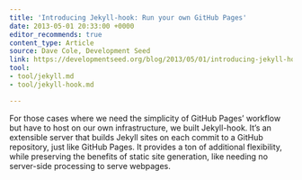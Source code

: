 ```yaml
---
title: 'Introducing Jekyll-hook: Run your own GitHub Pages'
date: 2013-05-01 20:33:00 +0000
editor_recommends: true
content_type: Article
source: Dave Cole, Development Seed
link: https://developmentseed.org/blog/2013/05/01/introducing-jekyll-hook/
tool:
- tool/jekyll.md
- tool/jekyll-hook.md

---
```

For those cases where we need the simplicity of GitHub Pages’ workflow but have to host on our own infrastructure, we built Jekyll-hook. It’s an extensible server that builds Jekyll sites on each commit to a GitHub repository, just like GitHub Pages. It provides a ton of additional flexibility, while preserving the benefits of static site generation, like needing no server-side processing to serve webpages.



